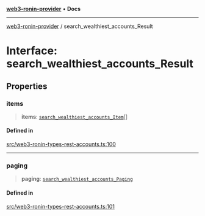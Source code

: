[**web3-ronin-provider**](../README.md) • **Docs**

***

[web3-ronin-provider](../globals.md) / search\_wealthiest\_accounts\_Result

# Interface: search\_wealthiest\_accounts\_Result

## Properties

### items

> **items**: [`search_wealthiest_accounts_Item`](search_wealthiest_accounts_Item.md)[]

#### Defined in

[src/web3-ronin-types-rest-accounts.ts:100](https://github.com/chuacw/web3-ronin-provider/blob/5e9462adf1edb8f1f7982dc5f4e5bd7094a4d6eb/src/web3-ronin-types-rest-accounts.ts#L100)

***

### paging

> **paging**: [`search_wealthiest_accounts_Paging`](search_wealthiest_accounts_Paging.md)

#### Defined in

[src/web3-ronin-types-rest-accounts.ts:101](https://github.com/chuacw/web3-ronin-provider/blob/5e9462adf1edb8f1f7982dc5f4e5bd7094a4d6eb/src/web3-ronin-types-rest-accounts.ts#L101)
